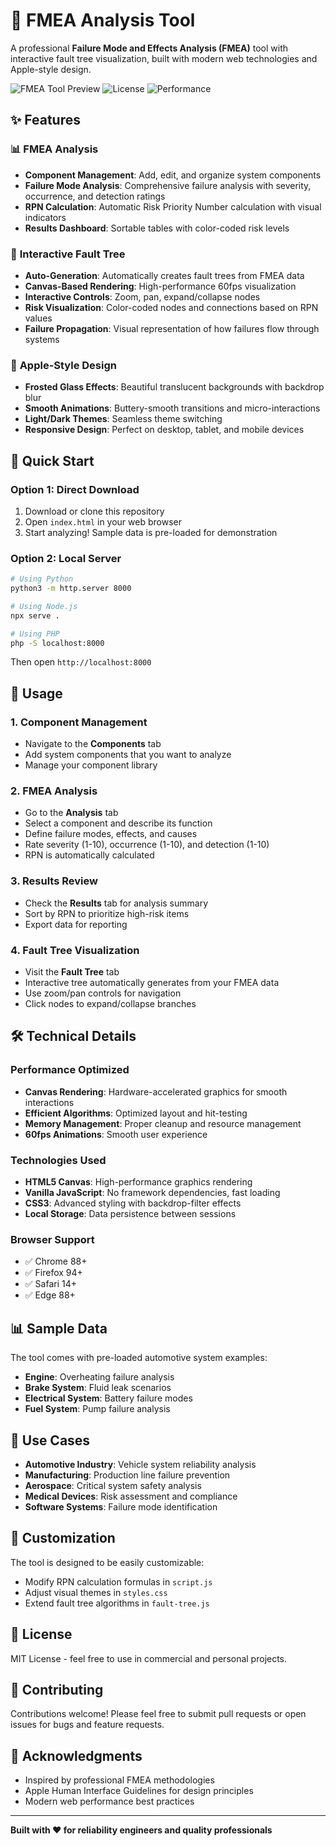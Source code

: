 # 🔧 FMEA Analysis Tool

A professional **Failure Mode and Effects Analysis (FMEA)** tool with interactive fault tree visualization, built with modern web technologies and Apple-style design.

![FMEA Tool Preview](https://img.shields.io/badge/Status-Live-brightgreen) ![License](https://img.shields.io/badge/License-MIT-blue) ![Performance](https://img.shields.io/badge/Performance-Optimized-orange)

## ✨ Features

### 📊 **FMEA Analysis**
- **Component Management**: Add, edit, and organize system components
- **Failure Mode Analysis**: Comprehensive failure analysis with severity, occurrence, and detection ratings
- **RPN Calculation**: Automatic Risk Priority Number calculation with visual indicators
- **Results Dashboard**: Sortable tables with color-coded risk levels

### 🌳 **Interactive Fault Tree**
- **Auto-Generation**: Automatically creates fault trees from FMEA data
- **Canvas-Based Rendering**: High-performance 60fps visualization
- **Interactive Controls**: Zoom, pan, expand/collapse nodes
- **Risk Visualization**: Color-coded nodes and connections based on RPN values
- **Failure Propagation**: Visual representation of how failures flow through systems

### 🎨 **Apple-Style Design**
- **Frosted Glass Effects**: Beautiful translucent backgrounds with backdrop blur
- **Smooth Animations**: Buttery-smooth transitions and micro-interactions
- **Light/Dark Themes**: Seamless theme switching
- **Responsive Design**: Perfect on desktop, tablet, and mobile devices

## 🚀 Quick Start

### **Option 1: Direct Download**
1. Download or clone this repository
2. Open `index.html` in your web browser
3. Start analyzing! Sample data is pre-loaded for demonstration

### **Option 2: Local Server**
```bash
# Using Python
python3 -m http.server 8000

# Using Node.js
npx serve .

# Using PHP
php -S localhost:8000
```

Then open `http://localhost:8000`

## 📱 Usage

### **1. Component Management**
- Navigate to the **Components** tab
- Add system components that you want to analyze
- Manage your component library

### **2. FMEA Analysis**
- Go to the **Analysis** tab
- Select a component and describe its function
- Define failure modes, effects, and causes
- Rate severity (1-10), occurrence (1-10), and detection (1-10)
- RPN is automatically calculated

### **3. Results Review**
- Check the **Results** tab for analysis summary
- Sort by RPN to prioritize high-risk items
- Export data for reporting

### **4. Fault Tree Visualization**
- Visit the **Fault Tree** tab
- Interactive tree automatically generates from your FMEA data
- Use zoom/pan controls for navigation
- Click nodes to expand/collapse branches

## 🛠️ Technical Details

### **Performance Optimized**
- **Canvas Rendering**: Hardware-accelerated graphics for smooth interactions
- **Efficient Algorithms**: Optimized layout and hit-testing
- **Memory Management**: Proper cleanup and resource management
- **60fps Animations**: Smooth user experience

### **Technologies Used**
- **HTML5 Canvas**: High-performance graphics rendering
- **Vanilla JavaScript**: No framework dependencies, fast loading
- **CSS3**: Advanced styling with backdrop-filter effects
- **Local Storage**: Data persistence between sessions

### **Browser Support**
- ✅ Chrome 88+
- ✅ Firefox 94+
- ✅ Safari 14+
- ✅ Edge 88+

## 📊 Sample Data

The tool comes with pre-loaded automotive system examples:
- **Engine**: Overheating failure analysis
- **Brake System**: Fluid leak scenarios
- **Electrical System**: Battery failure modes
- **Fuel System**: Pump failure analysis

## 🎯 Use Cases

- **Automotive Industry**: Vehicle system reliability analysis
- **Manufacturing**: Production line failure prevention
- **Aerospace**: Critical system safety analysis
- **Medical Devices**: Risk assessment and compliance
- **Software Systems**: Failure mode identification

## 🔧 Customization

The tool is designed to be easily customizable:
- Modify RPN calculation formulas in `script.js`
- Adjust visual themes in `styles.css`
- Extend fault tree algorithms in `fault-tree.js`

## 📄 License

MIT License - feel free to use in commercial and personal projects.

## 🤝 Contributing

Contributions welcome! Please feel free to submit pull requests or open issues for bugs and feature requests.

## 🌟 Acknowledgments

- Inspired by professional FMEA methodologies
- Apple Human Interface Guidelines for design principles
- Modern web performance best practices

---

**Built with ❤️ for reliability engineers and quality professionals**
